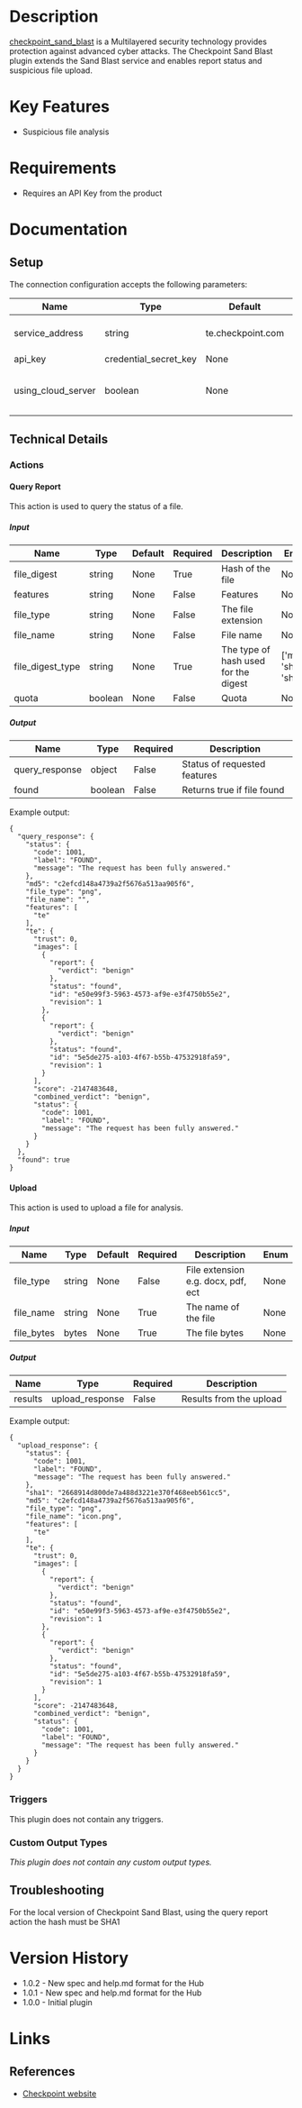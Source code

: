 # Description

[checkpoint_sand_blast](https://www.checkpoint.com/solutions/zero-day-protection/) is a Multilayered security technology provides protection against advanced cyber attacks. The Checkpoint Sand Blast plugin extends the Sand Blast service and enables report status and suspicious file upload.

# Key Features

* Suspicious file analysis

# Requirements

* Requires an API Key from the product

# Documentation

## Setup

The connection configuration accepts the following parameters:

|Name|Type|Default|Required|Description|Enum|
|----|----|-------|--------|-----------|----|
|service_address|string|te.checkpoint.com|True|The Service Address|None|
|api_key|credential_secret_key|None|True|API Key|None|
|using_cloud_server|boolean|None|True|Set to true if using the cloud version|None|

## Technical Details

### Actions

#### Query Report

This action is used to query the status of a file.

##### Input

|Name|Type|Default|Required|Description|Enum|
|----|----|-------|--------|-----------|----|
|file_digest|string|None|True|Hash of the file|None|
|features|string|None|False|Features|None|
|file_type|string|None|False|The file extension|None|
|file_name|string|None|False|File name|None|
|file_digest_type|string|None|True|The type of hash used for the digest|['md5', 'sha1', 'sha2']|
|quota|boolean|None|False|Quota|None|

##### Output

|Name|Type|Required|Description|
|----|----|--------|-----------|
|query_response|object|False|Status of requested features|
|found|boolean|False|Returns true if file found|

Example output:

```
{
  "query_response": {
    "status": {
      "code": 1001,
      "label": "FOUND",
      "message": "The request has been fully answered."
    },
    "md5": "c2efcd148a4739a2f5676a513aa905f6",
    "file_type": "png",
    "file_name": "",
    "features": [
      "te"
    ],
    "te": {
      "trust": 0,
      "images": [
        {
          "report": {
            "verdict": "benign"
          },
          "status": "found",
          "id": "e50e99f3-5963-4573-af9e-e3f4750b55e2",
          "revision": 1
        },
        {
          "report": {
            "verdict": "benign"
          },
          "status": "found",
          "id": "5e5de275-a103-4f67-b55b-47532918fa59",
          "revision": 1
        }
      ],
      "score": -2147483648,
      "combined_verdict": "benign",
      "status": {
        "code": 1001,
        "label": "FOUND",
        "message": "The request has been fully answered."
      }
    }
  },
  "found": true
}
```

#### Upload

This action is used to upload a file for analysis.

##### Input

|Name|Type|Default|Required|Description|Enum|
|----|----|-------|--------|-----------|----|
|file_type|string|None|False|File extension e.g. docx, pdf, ect|None|
|file_name|string|None|True|The name of the file|None|
|file_bytes|bytes|None|True|The file bytes|None|

##### Output

|Name|Type|Required|Description|
|----|----|--------|-----------|
|results|upload_response|False|Results from the upload|

Example output:

```
{
  "upload_response": {
    "status": {
      "code": 1001,
      "label": "FOUND",
      "message": "The request has been fully answered."
    },
    "sha1": "2668914d800de7a488d3221e370f468eeb561cc5",
    "md5": "c2efcd148a4739a2f5676a513aa905f6",
    "file_type": "png",
    "file_name": "icon.png",
    "features": [
      "te"
    ],
    "te": {
      "trust": 0,
      "images": [
        {
          "report": {
            "verdict": "benign"
          },
          "status": "found",
          "id": "e50e99f3-5963-4573-af9e-e3f4750b55e2",
          "revision": 1
        },
        {
          "report": {
            "verdict": "benign"
          },
          "status": "found",
          "id": "5e5de275-a103-4f67-b55b-47532918fa59",
          "revision": 1
        }
      ],
      "score": -2147483648,
      "combined_verdict": "benign",
      "status": {
        "code": 1001,
        "label": "FOUND",
        "message": "The request has been fully answered."
      }
    }
  }
}
```

### Triggers

This plugin does not contain any triggers.

### Custom Output Types

_This plugin does not contain any custom output types._

## Troubleshooting

For the local version of Checkpoint Sand Blast, using the query report action the
hash must be SHA1

# Version History

* 1.0.2 - New spec and help.md format for the Hub
* 1.0.1 - New spec and help.md format for the Hub
* 1.0.0 - Initial plugin

# Links

## References

* [Checkpoint website](https://www.checkpoint.com/)

